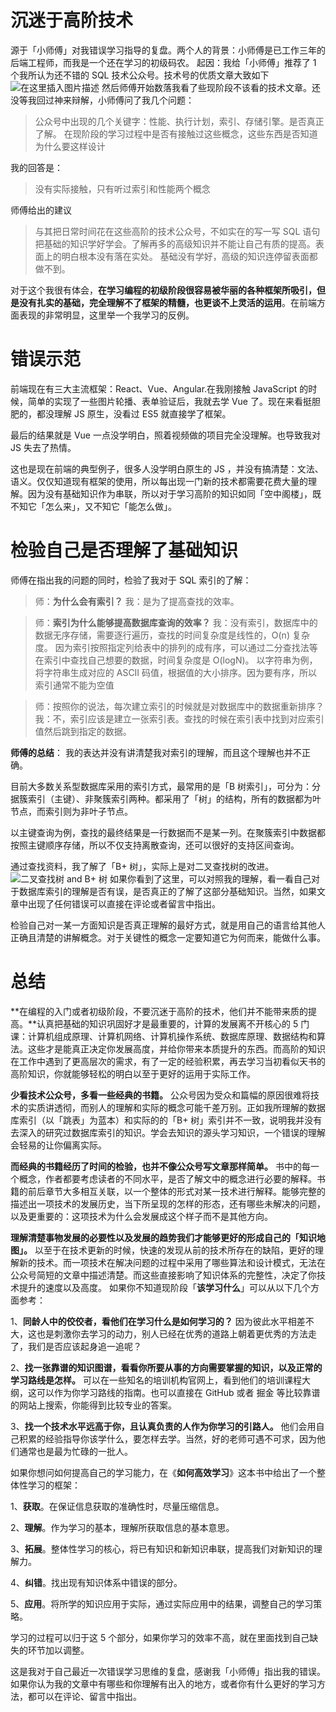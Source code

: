 ﻿# 沉迷于高阶技术
源于「小师傅」对我错误学习指导的复盘。两个人的背景：小师傅是已工作三年的后端工程师，而我是一个还在学习的初级码农。
起因：我给「小师傅」推荐了 1 个我所认为还不错的 SQL 技术公众号。技术号的优质文章大致如下
![在这里插入图片描述](https://img-blog.csdnimg.cn/20190426153216360.png)
然后师傅开始数落我看了些现阶段不该看的技术文章。还没等我回过神来辩解，小师傅问了我几个问题：
>公众号中出现的几个关键字：性能、执行计划，索引、存储引擎。是否真正了解。
>在现阶段的学习过程中是否有接触过这些概念，这些东西是否知道为什么要这样设计

我的回答是：
>没有实际接触，只有听过索引和性能两个概念

师傅给出的建议
>与其把日常时间花在这些高阶的技术公众号，不如实在的写一写 SQL 语句
>把基础的知识学好学会。了解再多的高级知识并不能让自己有质的提高。表面上的明白根本没有落在实处。
>基础没有学好，高级的知识连停留表面都做不到。

对于这个我很有体会，**在学习编程的初级阶段很容易被华丽的各种框架所吸引，但是没有扎实的基础，完全理解不了框架的精髓，也更谈不上灵活的运用**。在前端方面表现的非常明显，这里举一个我学习的反例。
# 错误示范

前端现在有三大主流框架：React、Vue、Angular.在我刚接触 JavaScript 的时候，简单的实现了一些图片轮播、表单验证后，我就去学 Vue 了。现在来看挺胆肥的，都没理解 JS 原生，没看过 ES5 就直接学了框架。

最后的结果就是 Vue 一点没学明白，照着视频做的项目完全没理解。也导致我对 JS 失去了热情。

这也是现在前端的典型例子，很多人没学明白原生的 JS ，并没有搞清楚：文法、语义。仅仅知道现有框架的使用，所以每出现一门新的技术都需要花费大量的理解。因为没有基础知识作为串联，所以对于学习高阶的知识如同「空中阁楼」，既不知它「怎么来」，又不知它「能怎么做」。
# 检验自己是否理解了基础知识
师傅在指出我的问题的同时，检验了我对于 SQL 索引的了解：
>师：**为什么会有索引？**
>我：是为了提高查找的效率。

>师：**索引为什么能够提高数据库查询的效率？**
>我：没有索引，数据库中的数据无序存储，需要逐行遍历，查找的时间复杂度是线性的，O(n) 复杂度。
>因为索引按照指定列给表中的排列的成有序，可以通过二分查找法等在索引中查找自己想要的数据，时间复杂度是 O(logN)。
>以字符串为例，将字符串生成对应的 ASCII 码值，根据值的大小排序。因为要有序，所以索引通常不能为空值

>师：按照你的说法，每次建立索引的时候就是对数据库中的数据重新排序？
>我：不，索引应该是建立一张索引表。查找的时候在索引表中找到对应索引值然后跳到指定的数据。

**师傅的总结**：
我的表达并没有讲清楚我对索引的理解，而且这个理解也并不正确。

目前大多数关系型数据库采用的索引方式，最常用的是「B 树索引」，可分为：分据簇索引（主键）、非聚簇索引两种。都采用了「树」的结构，所有的数据都为叶节点，而索引则为非叶子节点。

以主键查询为例，查找的最终结果是一行数据而不是某一列。在聚簇索引中数据都按照主键顺序存储，所以不仅支持离散查询，还可以很好的支持区间查询。

通过查找资料，我了解了「B+ 树」，实际上是对二叉查找树的改进。
![二叉查找树 and B+ 树](https://img-blog.csdnimg.cn/20190427094641217.png)
如果你看到了这里，可以对照我的理解，看一看自己对于数据库索引的理解是否有误，是否真正的了解了这部分基础知识。当然，如果文章中出现了任何错误可以直接在评论或者留言中指出。

检验自己对一某一方面知识是否真正理解的最好方式，就是用自己的语言给其他人正确且清楚的讲解概念。对于关键性的概念一定要知道它为何而来，能做什么事。
# 总结
**在编程的入门或者初级阶段，不要沉迷于高阶的技术，他们并不能带来质的提高。**认真把基础的知识巩固好才是最重要的，计算的发展离不开核心的 5 门课：计算机组成原理、计算机网络、计算机操作系统、数据库原理、数据结构和算法。这些才是能真正决定你发展高度，并给你带来本质提升的东西。而高阶的知识在工作中遇到了更高层次的需求，有了一定的经验积累，再去学习当初看似天书的高阶知识，你就能够轻松的明白以至于更好的运用于实际工作。

**少看技术公众号，多看一些经典的书籍。** 公众号因为受众和篇幅的原因很难将技术的实质讲透彻，而别人的理解和实际的概念可能千差万别。正如我所理解的数据库索引（以「跳表」为蓝本）和实际的的「B+ 树」索引并不一致，说明我并没有去深入的研究过数据库索引的知识。学会去知识的源头学习知识，一个错误的理解会轻易的让你偏离实际。

**而经典的书籍经历了时间的检验，也并不像公众号写文章那样简单。** 书中的每一个概念，作者都要考虑读者的不同水平，是否了解文中的概念进行必要的解释。书籍的前后章节大多相互关联，以一个整体的形式对某一技术进行解释。能够完整的描述出一项技术的发展历史，当下所呈现的怎样的形态，还有哪些未解决的问题，以及更重要的：这项技术为什么会发展成这个样子而不是其他方向。

**理解清楚事物发展的必要性以及发展的趋势我们才能够更好的形成自己的「知识地图」。** 以至于在技术更新的时候，快速的发现从前的技术所存在的缺陷，更好的理解新的技术。而一项技术在解决问题的过程中采用了哪些算法和设计模式，无法在公众号简短的文章中描述清楚。而这些直接影响了知识体系的完整性，决定了你技术提升的速度以及高度。
如果你不知道现阶段「**该学习什么**」可以从以下几个方面参考：

1、**同龄人中的佼佼者，看他们在学习什么是如何学习的？** 因为彼此水平相差不大，这也是刺激你去学习的动力，别人已经在优秀的道路上朝着更优秀的方法走了，我们是否应该起身追一追呢？

2、**找一张靠谱的知识图谱，看看你所要从事的方向需要掌握的知识，以及正常的学习路线是怎样。** 可以在一些知名的培训机构官网上，看到他们的培训课程大纲，这可以作为你学习路线的指南。也可以直接在 GitHub 或者 掘金 等比较靠谱的网站上搜索，你能得到比较专业的答案。

3、**找一个技术水平远高于你，且认真负责的人作为你学习的引路人。** 他们会用自己积累的经验指导你该学什么，要怎样去学。当然，好的老师可遇不可求，因为他们通常也是最为忙碌的一批人。

如果你想问如何提高自己的学习能力，在《**如何高效学习**》这本书中给出了一个整体性学习的框架：

1、**获取**。在保证信息获取的准确性时，尽量压缩信息。

2、**理解**。作为学习的基本，理解所获取信息的基本意思。

3、**拓展**。整体性学习的核心，将已有知识和新知识串联，提高我们对新知识的理解力。

4、**纠错**。找出现有知识体系中错误的部分。

5、**应用**。将所学的知识应用于实际，通过实际应用中的结果，调整自己的学习策略。

学习的过程可以归于这 5 个部分，如果你学习的效率不高，就在里面找到自己缺失的环节加以调整。

这是我对于自己最近一次错误学习思维的复盘，感谢我「小师傅」指出我的错误。如果你认为我的文章中有哪些和你理解有出入的地方，或者你有什么更好的学习方法，都可以在评论、留言中指出。
